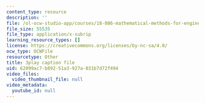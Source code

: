 ```yaml
---
content_type: resource
description: ''
file: /ol-ocw-studio-app/courses/18-086-mathematical-methods-for-engineers-ii-spring-2006/62099ac7b89251a3927a031b7d72f494_dxNyJxI_2eI.vtt
file_size: 55535
file_type: application/x-subrip
learning_resource_types: []
license: https://creativecommons.org/licenses/by-nc-sa/4.0/
ocw_type: OCWFile
resourcetype: Other
title: 3play caption file
uid: 62099ac7-b892-51a3-927a-031b7d72f494
video_files:
  video_thumbnail_file: null
video_metadata:
  youtube_id: null
---
```

